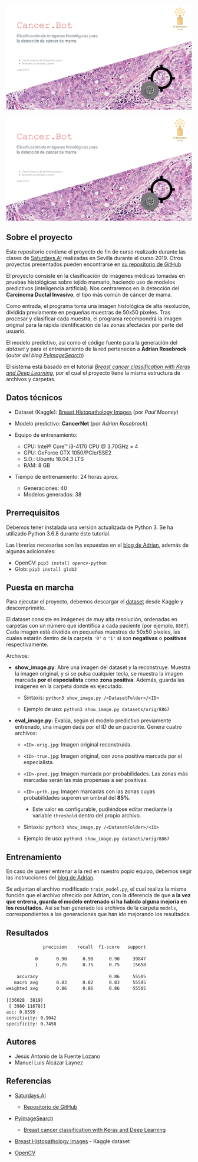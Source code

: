 ![# Cancer.Bot - Clasificación de imágenes histológicas para la detección de cáncer de mama](https://raw.githubusercontent.com/MrManlu/Cancer.Bot/master/IMG/CancerBot.png)

![alt text](https://raw.githubusercontent.com/MrManlu/Cancer.Bot/master/IMG/CancerBot.png "Logo Title Text 1")

## Sobre el proyecto
Este repositorio contiene el proyecto de fin de curso realizado durante las clases de [Saturdays.AI][SatAI] realizadas en Sevilla durante el curso 2019. Otros proyectos presentados pueden encontrarse en [su repositorio de GitHub][SAGit]

El proyecto consiste en la clasificación de imágenes médicas tomadas en pruebas histológicas sobre tejido mamario, haciendo uso de modelos predictivos (inteligencia artificial). Nos centraremos en la detección del **Carcinoma Ductal Invasivo**, el tipo más común de cáncer de mama.


Como entrada, el programa toma una imagen histológica de alta resolución, dividida previamente en pequeñas muestras de 50x50 píxeles. Tras procesar y clasificar cada muestra, el programa recompondrá la imagen original para la rápida identificación de las zonas afectadas por parte del usuario.

El modelo predictivo, así como el código fuente para la generación del *dataset* y para el entrenamiento de la red pertenecen a **Adrian Rosebrock** (*autor del blog [PyImageSearch][PyBlog]*)

El sistema está basado en el tutorial [*Breast cancer classification with Keras and Deep Learning*][PBBreast], por el cual el proyecto tiene la misma estructura de archivos y carpetas.

## Datos técnicos

- Dataset (Kaggle): [Breast Histopathology Images][DS] (por *Paul Mooney*)
- Modelo predictivo: **CancerNet** (por *Adrian Rosebrock*)
- Equipo de entrenamiento:
    - CPU: Intel® Core™ i3-4170 CPU @ 3.70GHz × 4
    - GPU: GeForce GTX 1050/PCIe/SSE2
    - S.O.: Ubuntu 18.04.3 LTS
    - RAM: 8 GB

- Tiempo de entrenamiento: 24 horas aprox.
    - Generaciones: 40
    - Modelos generados: 38

## Prerrequisitos
Debemos tener instalada una versión actualizada de Python 3. Se ha utilizado Python 3.6.8 durante éste tutorial.

Las librerías necesarias son las expuestas en el [blog de Adrian][PBBreast], además de algunas adicionales:

- OpenCV: `pip3 install opencv-python`
- Glob: `pip3 install glob3`

## Puesta en marcha
Para ejecutar el proyecto, debemos descargar el [dataset][DS] desde Kaggle y descomprimirlo.

El dataset consiste en imágenes de muy alta resolución, ordenadas en carpetas con un número que identifica a cada paciente (por ejemplo, `8867`). Cada imagen está dividida en pequeñas muestras de 50x50 píxeles, las cuales estarán dentro de la carpeta `'0'` o `'1'` si son **negativas** o **positivas** respectivamente.

Archivos:

- **show_image.py**: Abre una imagen del dataset y la reconstruye. Muestra la imagen original, y si se pulsa cualquier tecla, se muestra la imagen marcada **por el especialista** como **zona positiva**. Además, guarda las imágenes en la carpeta donde es ejecutado.

    - Sintaxis: `python3 show_image.py /<DatasetFolder>/<ID>`

    - Ejemplo de uso: `python3 show_image.py datasets/orig/8867`

- **eval_image.py:** Evalúa, según el modelo predictivo previamente entrenado, una imagen dada por el ID de un paciente. Genera cuatro archivos:

    - `<ID>-orig.jpg`: Imagen original reconstruida.
    - `<ID>-true.jpg`: Imagen original, con zona positiva marcada por el especialista.
    - `<ID>-pred.jpg`: Imagen marcada por probabilidades. Las zonas más marcadas serán las más propensas a ser positivas.
    - `<ID>-prth.jpg`: Imagen marcadas con las zonas cuyas probabilidades superen un umbral del **85%**.
        - Este valor es configurable, pudiéndose editar mediante la variable `threshold` dentro del propio archivo.

    - Sintaxis: `python3 show_image.py /<DatasetFolder>/<ID>`

    - Ejemplo de uso: `python3 show_image.py datasets/orig/8867`

## Entrenamiento
En caso de querer entrenar a la red en nuestro popio equipo, debemos segir las instrucciones del [blog de Adrian][PBBreast].

Se adjuntan el archivo modificado `train_model.py`, el cual realiza la misma función que el archivo ofrecido por Adrian, con la diferencia de que **a la vez que entrena, guarda el modelo entrenado si ha habido alguna mejoría en los resultados.** Así se han generado los archivos de la carpeta `models`, correspondientes a las generaciones que han ido mejorando los resultados.

## Resultados
```
              precision    recall  f1-score   support

           0       0.90      0.90      0.90     39847
           1       0.75      0.75      0.75     15658

    accuracy                           0.86     55505
   macro avg       0.83      0.82      0.83     55505
weighted avg       0.86      0.86      0.86     55505

[[36028  3819]
 [ 3980 11678]]
acc: 0.8595
sensitivity: 0.9042
specificity: 0.7458
```

## Autores

- Jesús Antonio de la Fuente Lozano
- Manuel Luis Alcázar Laynez

## Referencias

- [Saturdays.AI][SatAI]
    - [Repositorio de GitHub][SAGit]

- [PyImageSearch][PyBlog]
    - [Breast cancer classification with Keras and Deep Learning][PBBreast]

- [Breast Histopathology Images][DS] - Kaggle dataset
- [OpenCV](https://opencv.org/)

[SatAI]: https://www.saturdays.ai/
[SAGit]: https://github.com/SaturdaysAI/Projects
[PyBlog]: https://www.pyimagesearch.com/
[PBBreast]: https://www.pyimagesearch.com/2019/02/18/breast-cancer-classification-with-keras-and-deep-learning/
[DS]: https://www.kaggle.com/paultimothymooney/breast-histopathology-images

